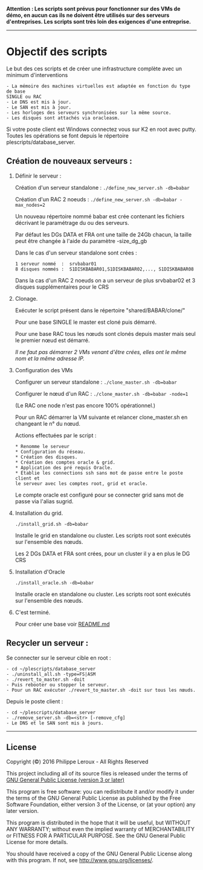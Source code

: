 **Attention : Les scripts sont prévus pour fonctionner sur des VMs de démo, en
aucun cas ils ne doivent être utilisés sur des serveurs d'entreprises. Les scripts
sont très loin des exigences d'une entreprise.**

--------------------------------------------------------------------------------

Objectif des scripts
====================

Le but des ces scripts et de créer une infrastructure complète avec un
minimum d'interventions

	- La mémoire des machines virtuelles est adaptée en fonction du type de base
	SINGLE ou RAC
	- Le DNS est mis à jour.
	- Le SAN est mis à jour.
	- Les horloges des serveurs synchronisées sur la même source.
	- Les disques sont attachés via oracleasm.

Si votre poste client est Windows connectez vous sur K2 en root avec putty.
Toutes les opérations se font depuis le répertoire plescripts/database_server.

Création de nouveaux serveurs :
------------------------------

1.	Définir le serveur :

	Création d'un serveur standalone : `./define_new_server.sh -db=babar`

	Création d'un RAC 2 noeuds : `./define_new_server.sh -db=babar -max_nodes=2`

	Un nouveau répertoire nommé babar est crée contenant les fichiers décrivant
	le paramétrage du ou des serveurs.

	Par défaut les DGs DATA et FRA ont une taille de 24Gb chacun, la taille
	peut être changée à l'aide du paramètre -size_dg_gb

	Dans le cas d'un serveur standalone sont crées :

		1 serveur nommé  :	srvbabar01
		8 disques nommés :	S1DISKBABAR01,S1DISKBABAR02,..., S1DISKBABAR08

	Dans la cas d'un RAC 2 noeuds on a un serveur de plus srvbabar02 et 3
	disques supplémentaires pour le CRS

2.	Clonage.

	Exécuter le script présent dans le répertoire "shared/BABAR/clone/"

	Pour une base SINGLE le master est cloné puis démarré.

	Pour une base RAC tous les nœuds sont clonés depuis master mais seul le
	premier nœud est démarré.

	*Il ne faut pas démarrer 2 VMs venant d'être crées, elles ont le même nom et
	la même adresse IP.*

3.	Configuration des VMs

	Configurer un serveur standalone : `./clone_master.sh -db=babar`

	Configurer le nœud d'un RAC      : `./clone_master.sh -db=babar -node=1`

	(Le RAC one node n'est pas encore 100% opérationnel.)

	Pour un RAC démarrer la VM suivante et relancer clone_master.sh en
	changeant le n° du nœud.

	Actions effectuées par le script :

		* Renomme le serveur
		* Configuration du réseau.
		* Création des disques.
		* Création des comptes oracle & grid.
		* Application des pré requis Oracle.
		* Établie les connections ssh sans mot de passe entre le poste client et
		le serveur avec les comptes root, grid et oracle.

	Le compte oracle est configuré pour se connecter grid sans mot de passe via
	l'alias sugrid.

4.	Installation du grid.

	`./install_grid.sh -db=babar`

	Installe le grid en standalone ou cluster. Les scripts root sont exécutés
	sur l'ensemble des nœuds.

	Les 2 DGs DATA et FRA sont crées, pour un cluster il y a en plus le DG CRS

5.	Installation d'Oracle

	`./install_oracle.sh -db=babar`

	Installe oracle en standalone ou cluster. Les scripts root sont exécutés
	sur l'ensemble des nœuds.

6.	C'est terminé.

	Pour créer une base voir [README.md](https://github.com/PhilippeLeroux/plescripts/tree/master/db/README.md)

Recycler un serveur :
---------------------

Se connecter sur le serveur cible en root :

	- cd ~/plescripts/database_server
	- ./uninstall_all.sh -type=FS|ASM
	- ./revert_to_master.sh -doit
	- Puis rebooter ou stopper le serveur.
	- Pour un RAC exécuter ./revert_to_master.sh -doit sur tous les nœuds.

Depuis le poste client :

	- cd ~/plescripts/database_server
	- ./remove_server.sh -db=<str> [-remove_cfg]
	- Le DNS et le SAN sont mis à jours.

--------------------------------------------------------------------------------

License
-------

Copyright (©) 2016 Philippe Leroux - All Rights Reserved

This project including all of its source files is released under the terms of [GNU General Public License (version 3 or later)](http://www.gnu.org/licenses/gpl.txt)

This program is free software: you can redistribute it and/or modify
it under the terms of the GNU General Public License as published by
the Free Software Foundation, either version 3 of the License, or
(at your option) any later version.

This program is distributed in the hope that it will be useful,
but WITHOUT ANY WARRANTY; without even the implied warranty of
MERCHANTABILITY or FITNESS FOR A PARTICULAR PURPOSE.  See the
GNU General Public License for more details.

You should have received a copy of the GNU General Public License
along with this program.  If not, see <http://www.gnu.org/licenses/>.

